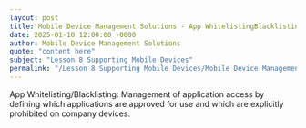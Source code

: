 ```yaml
---
layout: post
title: Mobile Device Management Solutions - App WhitelistingBlacklisting
date: 2025-01-10 12:00:00 -0000
author: Mobile Device Management Solutions
quote: "content here"
subject: "Lesson 8 Supporting Mobile Devices"
permalink: "/Lesson 8 Supporting Mobile Devices/Mobile Device Management Solutions/Mobile Device Management Solutions - App WhitelistingBlacklisting"
---
```


App Whitelisting/Blacklisting: Management of application access by defining which applications are approved for use and which are explicitly prohibited on company devices.
